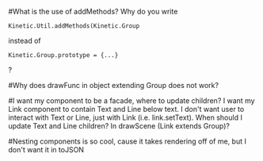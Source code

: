 #What is the use of addMethods?
Why do you write

    Kinetic.Util.addMethods(Kinetic.Group

instead of

    Kinetic.Group.prototype = {...}

?

#Why does drawFunc in object extending Group does not work?

#I want my component to be a facade, where to update children?
I want my Link component to contain Text and Line below text.
I don't want user to interact with Text or Line, just with Link (i.e. link.setText).
When should I update Text and Line children? In drawScene (Link extends Group)?

#Nesting components is so cool, cause it takes rendering off of me, but I don't want it in toJSON
